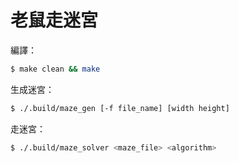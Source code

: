 # 老鼠走迷宮

編譯：

```bash
$ make clean && make
```

生成迷宮：

```bash
$ ./.build/maze_gen [-f file_name] [width height]
```

走迷宮：

```bash
$ ./.build/maze_solver <maze_file> <algorithm>
```